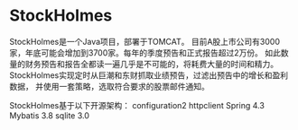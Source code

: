 # StockHolmes
StockHolmes是一个Java项目，部署于TOMCAT。
目前A股上市公司有3000家，年底可能会增加到3700家。每年的季度预告和正式报告超过2万份。
如此数量的财务预告和报告全都读一遍几乎是不可能的，将耗费大量的时间和精力。
StockHolmes实现定时从巨潮和东财抓取业绩预告，过滤出预告中的增长和盈利数据，
并使用一套策略，选取符合要求的股票邮件通知。

StockHolmes基于以下开源架构：
configuration2
httpclient
Spring 4.3
Mybatis 3.8
sqlite 3.0

